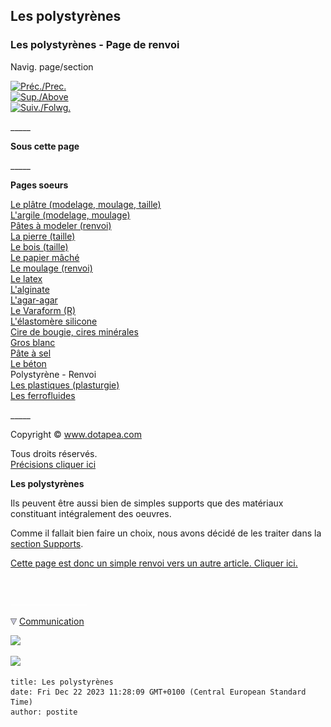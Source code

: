## Les polystyrènes
### Les polystyrènes - Page de renvoi
 Navig. page/section

[![Préc./Prec.](_derived/back_cmp_themenoir010_back.gif)](beton.html)  
[![Sup./Above](_derived/up_cmp_themenoir010_up.gif)](produitsnonliants.html)  
[![Suiv./Folwg.](_derived/next_cmp_themenoir010_next.gif)](plastiquesplastur.html)

\_\_\_\_\_

**Sous cette page**

\_\_\_\_\_

**Pages soeurs**

[Le plâtre (modelage, moulage, taille)](platresculpt.html)  
[L'argile (modelage, moulage)](argilemodmoul.html)  
[Pâtes à modeler (renvoi)](patesamodelerrenvoi.html)  
[La pierre (taille)](pierretaille.html)  
[Le bois (taille)](boistaille.html)  
[Le papier mâché](papiermache.html)  
[Le moulage (renvoi)](moulagerenvoi.html)  
[Le latex](latex.html)  
[L'alginate](alginate.html)  
[L'agar-agar](agaragar.html)  
[Le Varaform (R)](varaform.html)  
[L'élastomère silicone](elastomeresilicone.html)  
[Cire de bougie, cires minérales](ciredebougie.html)  
[Gros blanc](grosblanc.html)  
[Pâte à sel](pateasel.html)  
[Le béton](beton.html)  
Polystyrène - Renvoi  
[Les plastiques (plasturgie)](plastiquesplastur.html)  
[Les ferrofluides](ferrofluides.html)

\_\_\_\_\_

Copyright © www.dotapea.com

Tous droits réservés.  
[Précisions cliquer ici](droitscopie.html)

**Les polystyrènes**  

Ils peuvent être aussi bien de simples supports que des matériaux constituant intégralement des oeuvres.

Comme il fallait bien faire un choix, nous avons décidé de les traiter dans la [section Supports](supportsetpreparations.html).

[Cette page est donc un simple renvoi vers un autre article. Cliquer ici.](polystyrenes.html)



 

 ![](images/transparent122x1.gif)

![](images/flechebas.gif) [Communication](http://www.artrealite.com/annonceurs.htm) 

[![](https://cbonvin.fr/sites/regie.artrealite.com/visuels/campagne1.png)](index-2.html#20131014)

![](https://cbonvin.fr/sites/regie.artrealite.com/visuels/campagne2.png)
```
title: Les polystyrènes
date: Fri Dec 22 2023 11:28:09 GMT+0100 (Central European Standard Time)
author: postite
```
